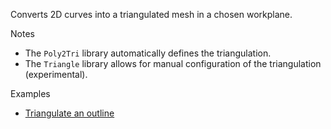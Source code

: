 Converts 2D curves into a triangulated mesh in a chosen workplane.

Notes



* The `Poly2Tri` library automatically defines the triangulation.
* The `Triangle` library allows for manual configuration of the triangulation (experimental).

Examples



* [Triangulate an outline](https://kind-dune-0f6b12f1e.1.azurestaticapps.net/?assetURI=whp:c9ec5808-aa2a-452c-9938-96b9b590aade&version=latest)